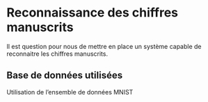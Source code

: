 # Reconnaissance des chiffres manuscrits
Il est question pour nous de mettre en place un système capable de reconnaitre les chiffres manuscrits. 
## Base de données utilisées
Utilisation de l’ensemble de données MNIST

